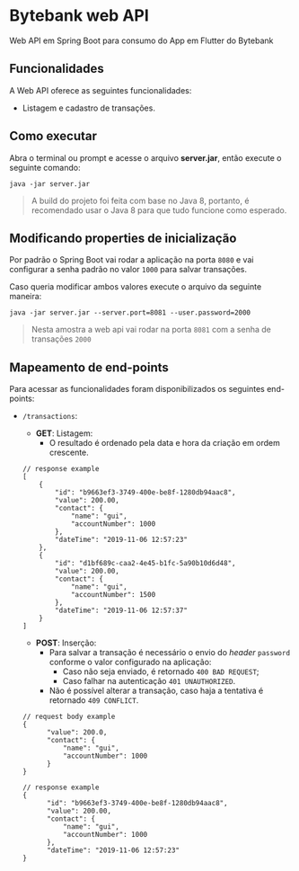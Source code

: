 # Bytebank web API

Web API em Spring Boot para consumo do App em Flutter do Bytebank

## Funcionalidades

A Web API oferece as seguintes funcionalidades:

- Listagem e cadastro de transações.

## Como executar

Abra o terminal ou prompt e acesse o arquivo **server.jar**, então execute o seguinte comando:

```
java -jar server.jar
```

> A build do projeto foi feita com base no Java 8, portanto, é recomendado usar o Java 8 para que tudo funcione como esperado.

## Modificando properties de inicialização

Por padrão o Spring Boot vai rodar a aplicação na porta `8080` e vai configurar a senha padrão no valor `1000` para salvar transações.

Caso queria modificar ambos valores execute o arquivo da seguinte maneira:

```
java -jar server.jar --server.port=8081 --user.password=2000
```

> Nesta amostra a web api vai rodar na porta `8081` com a senha de transações `2000`

## Mapeamento de end-points

Para acessar as funcionalidades foram disponibilizados os seguintes end-points:

- `/transactions`:
  - **GET**: Listagem:
    - O resultado é ordenado pela data e hora da criação em ordem crescente.

  ```
  // response example
  [
      {
          "id": "b9663ef3-3749-400e-be8f-1280db94aac8",
          "value": 200.00,
          "contact": {
              "name": "gui",
              "accountNumber": 1000
          },
          "dateTime": "2019-11-06 12:57:23"
      },
      {
          "id": "d1bf689c-caa2-4e45-b1fc-5a90b10d6d48",
          "value": 200.00,
          "contact": {
              "name": "gui",
              "accountNumber": 1500
          },
          "dateTime": "2019-11-06 12:57:37"
      }
  ]
  ```

  - **POST**: Inserção:
    - Para salvar a transação é necessário o envio do *header* `password` conforme o valor configurado na aplicação:
      - Caso não seja enviado, é retornado `400 BAD REQUEST`;
      - Caso falhar na autenticação `401 UNAUTHORIZED`.
    - Não é possível alterar a transação, caso haja a tentativa é retornado `409 CONFLICT`.

  ```
  // request body example
  {
    	"value": 200.0,
    	"contact": {
    		"name": "gui",
    		"accountNumber": 1000
    	}
  }

  // response example
  {
        "id": "b9663ef3-3749-400e-be8f-1280db94aac8",
        "value": 200.00,
        "contact": {
            "name": "gui",
            "accountNumber": 1000
        },
        "dateTime": "2019-11-06 12:57:23"
  }
  ```
